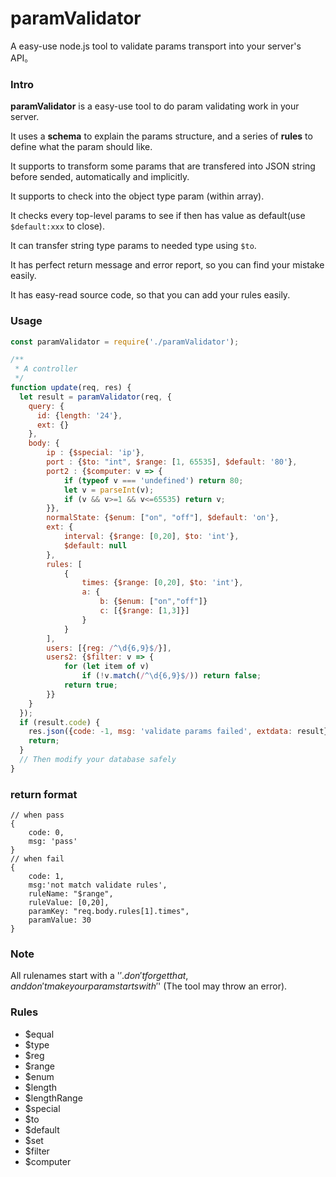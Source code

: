 # paramValidator
A easy-use node.js tool to validate params transport into your server's API。

### Intro

**paramValidator** is a easy-use tool to do param validating work in your server.

It uses a **schema** to explain the params structure, and a series of **rules** to define what the param should like.

It supports to transform some params that are transfered into JSON string before sended, automatically and implicitly.

It supports to check into the object type param (within array).

It checks every top-level params to see if then has value as default(use ```$default:xxx``` to close).

It can transfer string type params to needed type using ```$to```.

It has perfect return message and error report, so you can find your mistake easily.

It has easy-read source code, so that you can add your rules easily.

### Usage

``` javascript
const paramValidator = require('./paramValidator');

/**
 * A controller
 */
function update(req, res) {
  let result = paramValidator(req, {
    query: {
      id: {length: '24'},
      ext: {}
    },
    body: {
        ip : {$special: 'ip'},
        port : {$to: "int", $range: [1, 65535], $default: '80'},
        port2 : {$computer: v => {
            if (typeof v === 'undefined') return 80;
            let v = parseInt(v);
            if (v && v>=1 && v<=65535) return v;
        }},
        normalState: {$enum: ["on", "off"], $default: 'on'},
        ext: {
            interval: {$range: [0,20], $to: 'int'},
            $default: null
        },
        rules: [
            {
                times: {$range: [0,20], $to: 'int'},
                a: {
                    b: {$enum: ["on","off"]}
                    c: [{$range: [1,3]}]
                }
            }
        ],
        users: [{reg: /^\d{6,9}$/}],
        users2: {$filter: v => {
            for (let item of v)
                if (!v.match(/^\d{6,9}$/)) return false;
            return true;
        }}
    }
  });
  if (result.code) {
    res.json({code: -1, msg: 'validate params failed', extdata: result});
    return;
  }
  // Then modify your database safely
}

```

### return format

```
// when pass
{
    code: 0,
    msg: 'pass'
}
// when fail
{
    code: 1,
    msg:'not match validate rules',
    ruleName: "$range",
    ruleValue: [0,20],
    paramKey: "req.body.rules[1].times",
    paramValue: 30
}
```

### Note

All rulenames start with a '$'. don't forget that, and don't make your param starts with '$'
(The tool may throw an error).

### Rules

+ $equal
+ $type
+ $reg
+ $range
+ $enum
+ $length
+ $lengthRange
+ $special
+ $to
+ $default
+ $set
+ $filter
+ $computer
